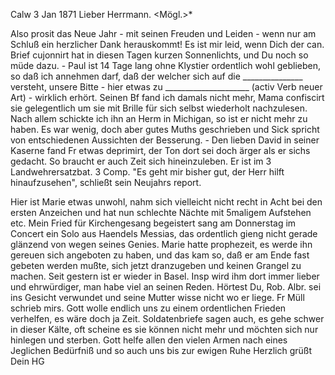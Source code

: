  Calw 3 Jan 1871
Lieber Herrmann. <Mögl.>*

Also prosit das Neue Jahr - mit seinen Freuden und Leiden - wenn nur am Schluß ein herzlicher Dank herauskommt! Es ist mir leid, wenn Dich der can. Brief cujonnirt hat in diesen Tagen kurzen Sonnenlichts, und Du noch so müde dazu. - Paul ist 14 Tage lang ohne Klystier ordentlich wohl geblieben, so daß ich annehmen darf, daß der welcher sich auf die _______________ versteht, unsere Bitte - hier etwas zu _____________________ (activ Verb neuer Art) - wirklich erhört. Seinen Bf fand ich damals nicht mehr, Mama confiscirt sie gelegentlich um sie mit Brille für sich selbst wiederholt nachzulesen. Nach allem schickte ich ihn an Herm in Michigan, so ist er nicht mehr zu haben. Es war wenig, doch aber gutes Muths geschrieben und Sick spricht von entschiedenen Aussichten der Besserung. - Den lieben David in seiner Kaserne fand Fr etwas deprimirt, der Ton dort sei doch ärger als er sichs gedacht. So braucht er auch Zeit sich hineinzuleben. Er ist im 3 Landwehrersatzbat. 3 Comp. "Es geht mir bisher gut, der Herr hilft hinaufzusehen", schließt sein Neujahrs report.

Hier ist Marie etwas unwohl, nahm sich vielleicht nicht recht in Acht bei den ersten Anzeichen und hat nun schlechte Nächte mit 5maligem Aufstehen etc. Mein Fried für Kirchengesang begeistert sang am Donnerstag im Concert ein Solo aus Haendels Messias, das ordentlich gieng nicht gerade glänzend von wegen seines Genies. Marie hatte prophezeit, es werde ihn gereuen sich angeboten zu haben, und das kam so, daß er am Ende fast gebeten werden mußte, sich jetzt dranzugeben und keinen Grangel zu machen. Seit gestern ist er wieder in Basel. Insp wird ihm dort immer lieber und ehrwürdiger, man habe viel an seinen Reden. Hörtest Du, Rob. Albr. sei ins Gesicht verwundet und seine Mutter wisse nicht wo er liege. Fr Müll schrieb mirs. Gott wolle endlich uns zu einem ordentlichen Frieden verhelfen, es wäre doch ja Zeit. Soldatenbriefe sagen auch, es gehe schwer in dieser Kälte, oft scheine es sie können nicht mehr und möchten sich nur hinlegen und sterben. Gott helfe allen den vielen Armen nach eines Jeglichen Bedürfniß und so auch uns bis zur ewigen Ruhe
 Herzlich grüßt Dein HG
